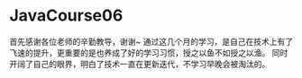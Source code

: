 # JavaCourse06
首先感谢各位老师的辛勤教导，谢谢~
通过这几个月的学习，是自己在技术上有了飞速的提升，更重要的是也养成了好的学习习惯，授之以鱼不如授之以渔。
同时开阔了自己的眼界，明白了技术一直在更新迭代，不学习早晚会被淘汰的。